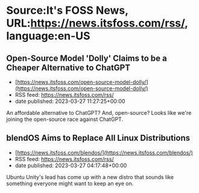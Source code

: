 # Source:It's FOSS News, URL:https://news.itsfoss.com/rss/, language:en-US

## Open-Source Model 'Dolly' Claims to be a Cheaper Alternative to ChatGPT
 - [https://news.itsfoss.com/open-source-model-dolly/](https://news.itsfoss.com/open-source-model-dolly/)
 - RSS feed: https://news.itsfoss.com/rss/
 - date published: 2023-03-27 11:27:25+00:00

An affordable alternative to ChatGPT? And, open-source? Looks like we're joining the open-source race against ChatGPT.

## blendOS Aims to Replace All Linux Distributions
 - [https://news.itsfoss.com/blendos/](https://news.itsfoss.com/blendos/)
 - RSS feed: https://news.itsfoss.com/rss/
 - date published: 2023-03-27 04:17:48+00:00

Ubuntu Unity's lead has come up with a new distro that sounds like something everyone might want to keep an eye on.

